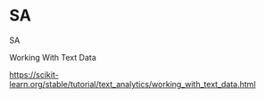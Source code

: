 # SA
SA

Working With Text Data

https://scikit-learn.org/stable/tutorial/text_analytics/working_with_text_data.html
